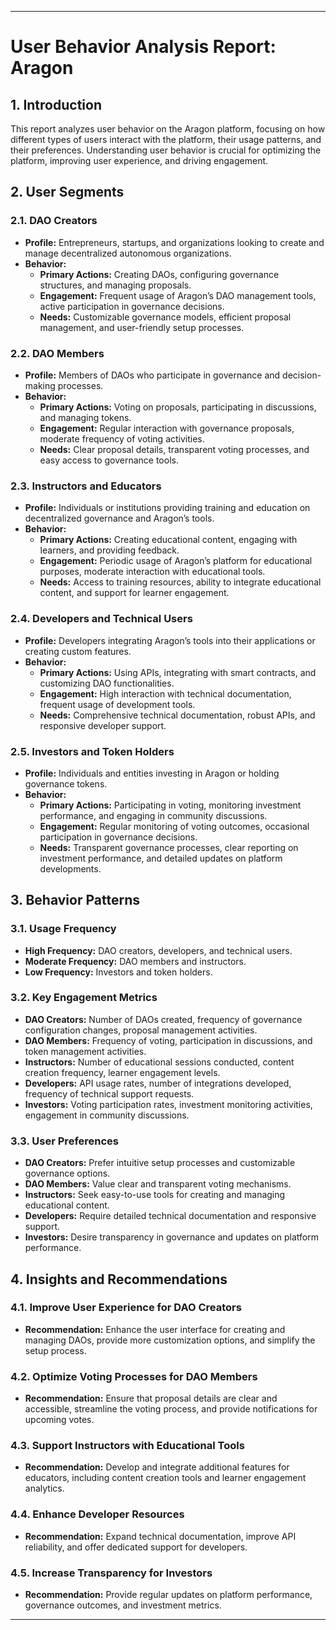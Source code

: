 
---

# **User Behavior Analysis Report: Aragon**

## **1. Introduction**

This report analyzes user behavior on the Aragon platform, focusing on how different types of users interact with the platform, their usage patterns, and their preferences. Understanding user behavior is crucial for optimizing the platform, improving user experience, and driving engagement.

## **2. User Segments**

### **2.1. DAO Creators**
- **Profile:** Entrepreneurs, startups, and organizations looking to create and manage decentralized autonomous organizations.
- **Behavior:**
  - **Primary Actions:** Creating DAOs, configuring governance structures, and managing proposals.
  - **Engagement:** Frequent usage of Aragon’s DAO management tools, active participation in governance decisions.
  - **Needs:** Customizable governance models, efficient proposal management, and user-friendly setup processes.

### **2.2. DAO Members**
- **Profile:** Members of DAOs who participate in governance and decision-making processes.
- **Behavior:**
  - **Primary Actions:** Voting on proposals, participating in discussions, and managing tokens.
  - **Engagement:** Regular interaction with governance proposals, moderate frequency of voting activities.
  - **Needs:** Clear proposal details, transparent voting processes, and easy access to governance tools.

### **2.3. Instructors and Educators**
- **Profile:** Individuals or institutions providing training and education on decentralized governance and Aragon’s tools.
- **Behavior:**
  - **Primary Actions:** Creating educational content, engaging with learners, and providing feedback.
  - **Engagement:** Periodic usage of Aragon’s platform for educational purposes, moderate interaction with educational tools.
  - **Needs:** Access to training resources, ability to integrate educational content, and support for learner engagement.

### **2.4. Developers and Technical Users**
- **Profile:** Developers integrating Aragon’s tools into their applications or creating custom features.
- **Behavior:**
  - **Primary Actions:** Using APIs, integrating with smart contracts, and customizing DAO functionalities.
  - **Engagement:** High interaction with technical documentation, frequent usage of development tools.
  - **Needs:** Comprehensive technical documentation, robust APIs, and responsive developer support.

### **2.5. Investors and Token Holders**
- **Profile:** Individuals and entities investing in Aragon or holding governance tokens.
- **Behavior:**
  - **Primary Actions:** Participating in voting, monitoring investment performance, and engaging in community discussions.
  - **Engagement:** Regular monitoring of voting outcomes, occasional participation in governance decisions.
  - **Needs:** Transparent governance processes, clear reporting on investment performance, and detailed updates on platform developments.

## **3. Behavior Patterns**

### **3.1. Usage Frequency**
- **High Frequency:** DAO creators, developers, and technical users.
- **Moderate Frequency:** DAO members and instructors.
- **Low Frequency:** Investors and token holders.

### **3.2. Key Engagement Metrics**
- **DAO Creators:** Number of DAOs created, frequency of governance configuration changes, proposal management activities.
- **DAO Members:** Frequency of voting, participation in discussions, and token management activities.
- **Instructors:** Number of educational sessions conducted, content creation frequency, learner engagement levels.
- **Developers:** API usage rates, number of integrations developed, frequency of technical support requests.
- **Investors:** Voting participation rates, investment monitoring activities, engagement in community discussions.

### **3.3. User Preferences**
- **DAO Creators:** Prefer intuitive setup processes and customizable governance options.
- **DAO Members:** Value clear and transparent voting mechanisms.
- **Instructors:** Seek easy-to-use tools for creating and managing educational content.
- **Developers:** Require detailed technical documentation and responsive support.
- **Investors:** Desire transparency in governance and updates on platform performance.

## **4. Insights and Recommendations**

### **4.1. Improve User Experience for DAO Creators**
- **Recommendation:** Enhance the user interface for creating and managing DAOs, provide more customization options, and simplify the setup process.

### **4.2. Optimize Voting Processes for DAO Members**
- **Recommendation:** Ensure that proposal details are clear and accessible, streamline the voting process, and provide notifications for upcoming votes.

### **4.3. Support Instructors with Educational Tools**
- **Recommendation:** Develop and integrate additional features for educators, including content creation tools and learner engagement analytics.

### **4.4. Enhance Developer Resources**
- **Recommendation:** Expand technical documentation, improve API reliability, and offer dedicated support for developers.

### **4.5. Increase Transparency for Investors**
- **Recommendation:** Provide regular updates on platform performance, governance outcomes, and investment metrics.

---

